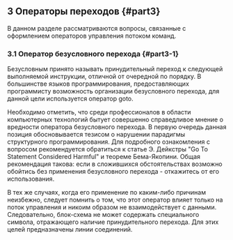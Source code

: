 ## 3 Операторы переходов {#part3}

В данном разделе рассматриваются вопросы, связанные с оформлением операторов управления потоком команд. 

### 3.1 Оператор безусловного перехода {#part3-1}

Безусловным принято называть принудительный переход к следующей выполняемой инструкции, отличной от очередной по порядку. В большинстве языков программирования, предоставляющих программисту возможность организации безусловного перехода, для данной цели используется оператор goto.

Необходимо отметить, что среди профессионалов в области компьютерных технологий бытует совершенно справедливое мнение о вредности оператора безусловного перехода. В первую очередь данная позиция обосновывается тезисом о нарушении парадигмы структурного программирования. Для подробного ознакомления с вопросом рекомендуется обратиться к статье Э. Дейкстры "Go To Statement Considered Harmful" и теореме Бема-Якопини. Общая рекомендация такова: если в сложившихся обстоятельствах возможно обойтись без применения безусловного перехода - откажитесь от его использования.

В тех же случаях, когда его применение по каким-либо причинам неизбежно, следует помнить о том, что этот оператор влияет только на поток управления и никоим образом не взаимодействует с данными. Следовательно, блок-схема не может содержать специального символа, отражающего наличие принудительного перехода. Для этих целей предназначены линии соединений. 
